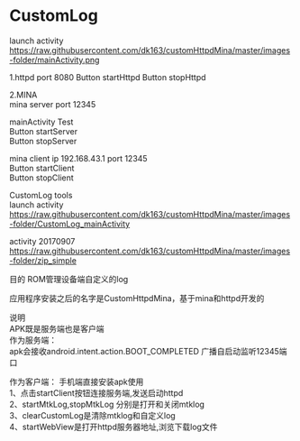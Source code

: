# CustomLog

launch activity 
https://raw.githubusercontent.com/dk163/customHttpdMina/master/images-folder/mainActivity.png

1.httpd port 8080 Button startHttpd Button stopHttpd

2.MINA  
mina server port 12345

mainActivity Test   
Button startServer  
Button stopServer

mina client ip 192.168.43.1 port 12345  
Button startClient  
Button stopClient

CustomLog tools     
launch activity 
https://raw.githubusercontent.com/dk163/customHttpdMina/master/images-folder/CustomLog_mainActivity

activity 20170907   
https://raw.githubusercontent.com/dk163/customHttpdMina/master/images-folder/zip_simple

目的
ROM管理设备端自定义的log

应用程序安装之后的名字是CustomHttpdMina，基于mina和httpd开发的

说明  
APK既是服务端也是客户端   
作为服务端：  
apk会接收android.intent.action.BOOT_COMPLETED 广播自启动监听12345端口

作为客户端：
手机端直接安装apk使用    
1、点击startClient按钮连接服务端,发送启动httpd    
2、startMtkLog,stopMtkLog 分别是打开和关闭mtklog     
3、clearCustomLog是清除mtklog和自定义log    
4、startWebView是打开httpd服务器地址,浏览下载log文件   
